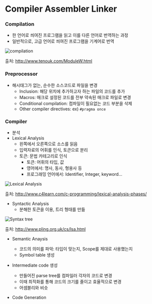 # Compiler Assembler Linker
### Compilation
- 한 언어로 씌여진 프로그램을 읽고 이를 다른 언어로 번역하는 과정
- 일반적으로, 고급 언어로 씌여진 프로그램을 기계어로 번역

![compilation](http://www.tenouk.com/ModuleW_files/ccompilerlinker001.png)

출처: http://www.tenouk.com/ModuleW.html

### Preprocessor
- 해시태그가 없는, 순수한 소스코드로 파일을 변경
    - Inclusion: 해당 위치에 추가하고자 하는 파일의 코드를 추가
    - Macros: 매크로 설정된 코드를 전부 약속된 매크로 파일로 변경
    - Conditional compilation: 컴파일이 필요없는 코드 부분을 삭제
    - Other compiler directives: ex) `#pragma once`

### Compiler
- 분석
- Lexical Analysis
	- 왼쪽에서 오른쪽으로 소스를 읽음
	- 입력자료의 어휘를 인식, 토큰으로 분리
	- 토큰: 문법 카테고리로 인식
		- 토큰: 어휘의 타입, 값
		- 영어에서: 명사, 동사, 형용사 등
		- 프로그래밍 언어에서: Identifier, Integer, keyword...

![Lexical Analysis](http://img.c4learn.com/2012/01/Concept-of-Lexical-Analyzer-in-Compiler-Design.gif)

출처: http://www.c4learn.com/c-programming/lexical-analysis-phases/

- Syntactic Analysis
	- 분해한 토큰을 이용, 트리 형태를 만듦

![Syntax tree](http://www.pling.org.uk/cs/lsaimg/parsetreetosyntaxtree.png)

출처: http://www.pling.org.uk/cs/lsa.html

- Semantic Anaysis
 	- 코드의 의미를 파악: 타입이 맞는지, Scope를 제대로 사용했는지
 	- Symbol table 생성

- Intermediate code 생성
    - 만들어진 parse tree를 컴파일러 각자의 코드로 변경
    - 이때 최적화를 통해 코드의 크기를 줄이고 효율적으로 변경
    - 어셈블리와 비슷
- Code Generation

